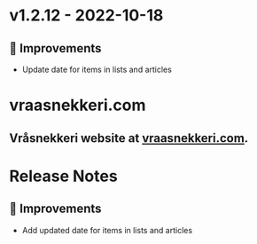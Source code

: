 # v1.2.12 - 2022-10-18
## 🔨 Improvements
- Update date for items in lists and articles

# vraasnekkeri.com
## Vråsnekkeri website at [vraasnekkeri.com](https://www.vraasnekkeri.com).

# Release Notes
## 🔨 Improvements
- Add updated date for items in lists and articles